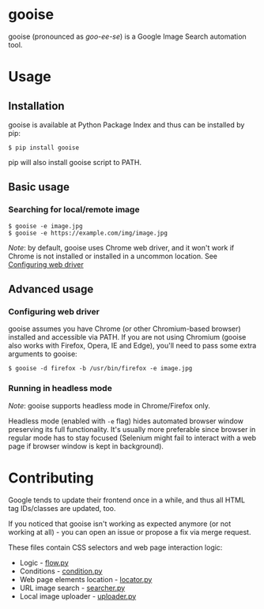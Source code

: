 # gooise
gooise (pronounced as *goo-ee-se*) is a Google Image Search automation tool.

# Usage
## Installation
gooise is available at Python Package Index and thus can be installed by pip:

```shell script
$ pip install gooise
```

pip will also install gooise script to PATH.

## Basic usage
### Searching for local/remote image
```shell script
$ gooise -e image.jpg
$ gooise -e https://example.com/img/image.jpg
```

*Note*: by default, gooise uses Chrome web driver, and it won't work if Chrome is not installed 
or installed in a uncommon location. See [Configuring web driver](https://gitlab.com/scpketer/gooise#Configuring-web-driver)

## Advanced usage
### Configuring web driver
gooise assumes you have Chrome (or other Chromium-based browser) installed and accessible via PATH.
If you are not using Chromium (gooise also works with Firefox, Opera, IE and Edge), you'll need to pass some extra
arguments to gooise:

```shell script
$ gooise -d firefox -b /usr/bin/firefox -e image.jpg
```

### Running in headless mode
*Note*: gooise supports headless mode in Chrome/Firefox only.

Headless mode (enabled with `-e` flag) hides automated browser window preserving its full functionality.
It's usually more preferable since browser in regular mode has to stay focused (Selenium might fail to interact with
a web page if browser window is kept in background).

# Contributing
Google tends to update their frontend once in a while, and thus all HTML tag IDs/classes are updated, too.

If you noticed that gooise isn't working as expected anymore (or not working at all) - you can open an issue or propose
a fix via merge request.

These files contain CSS selectors and web page interaction logic:

* Logic - [flow.py](https://gitlab.com/scpketer/gooise/-/blob/master/gooise/flow.py)
* Conditions - [condition.py](https://gitlab.com/scpketer/gooise/-/blob/master/gooise/condition.py)
* Web page elements location - [locator.py](https://gitlab.com/scpketer/gooise/-/blob/master/gooise/locator.py)
* URL image search - [searcher.py](https://gitlab.com/scpketer/gooise/-/blob/master/gooise/searcher.py)
* Local image uploader - [uploader.py](https://gitlab.com/scpketer/gooise/-/blob/master/gooise/uploader.py)  
